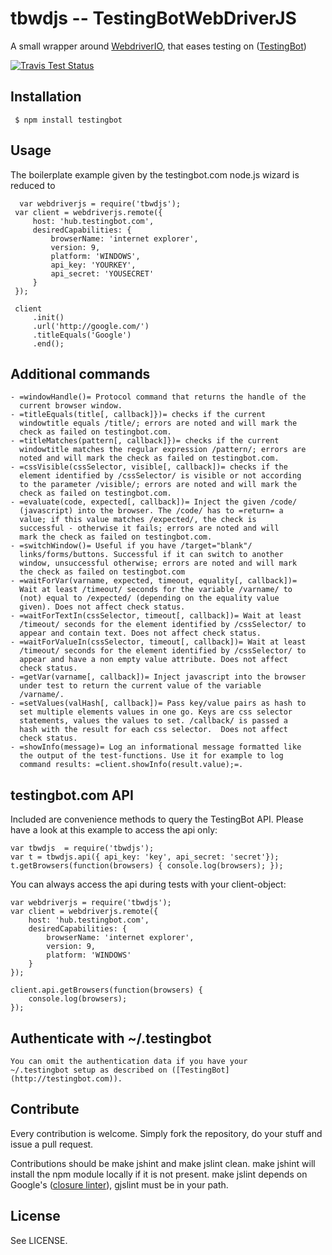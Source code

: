 # tbwdjs -- TestingBotWebDriverJS

A small wrapper around [WebdriverIO](http://webdriver.io), that eases testing on ([TestingBot](http://testingbot.com))

[![Travis Test Status](https://secure.travis-ci.org/testingbot/tbwdjs.png)](https://travis-ci.org/testingbot/tbwdjs)

## Installation

     $ npm install testingbot
## Usage

   The boilerplate example given by the testingbot.com node.js wizard is
   reduced to

	  var webdriverjs = require('tbwdjs');
     var client = webdriverjs.remote({
         host: 'hub.testingbot.com',
         desiredCapabilities: {
             browserName: 'internet explorer',
             version: 9,
             platform: 'WINDOWS',
             api_key: 'YOURKEY',
             api_secret: 'YOUSECRET'
         }
     });

     client
         .init()
         .url('http://google.com/')
         .titleEquals('Google')
         .end();

## Additional commands
	- =windowHandle()= Protocol command that returns the handle of the
      current browser window.
	- =titleEquals(title[, callback]})= checks if the current
      windowtitle equals /title/; errors are noted and will mark the
      check as failed on testingbot.com.
	- =titleMatches(pattern[, callback]})= checks if the current
      windowtitle matches the regular expression /pattern/; errors are
      noted and will mark the check as failed on testingbot.com.
	- =cssVisible(cssSelector, visible[, callback])= checks if the
      element identified by /cssSelector/ is visible or not according
      to the parameter /visible/; errors are noted and will mark the
      check as failed on testingbot.com.
	- =evaluate(code, expected[, callback])= Inject the given /code/
      (javascript) into the browser. The /code/ has to =return= a
      value; if this value matches /expected/, the check is
      successful - otherwise it fails; errors are noted and will
      mark the check as failed on testingbot.com.
	- =switchWindow()= Useful if you have /target="blank"/
      links/forms/buttons. Successful if it can switch to another
      window, unsuccessful otherwise; errors are noted and will mark
      the check as failed on testingbot.com
	- =waitForVar(varname, expected, timeout, equality[, callback])=
      Wait at least /timeout/ seconds for the variable /varname/ to
      (not) equal to /expected/ (depending on the equality value
      given). Does not affect check status.
	- =waitForTextIn(cssSelector, timeout[, callback])= Wait at least
      /timeout/ seconds for the element identified by /cssSelector/ to
      appear and contain text. Does not affect check status.
	- =waitForValueIn(cssSelector, timeout[, callback])= Wait at least
      /timeout/ seconds for the element identified by /cssSelector/ to
      appear and have a non empty value attribute. Does not affect
      check status.
	- =getVar(varname[, callback])= Inject javascript into the browser
      under test to return the current value of the variable
      /varname/.
	- =setValues(valHash[, callback])= Pass key/value pairs as hash to
      set multiple elements values in one go. Keys are css selector
      statements, values the values to set. /callback/ is passed a
      hash with the result for each css selector.  Does not affect
      check status.
	- =showInfo(message)= Log an informational message formatted like
      the output of the test-functions. Use it for example to log
      command results: =client.showInfo(result.value);=.

## testingbot.com API

  Included are convenience methods to query the TestingBot API.
  Please have a look at this example to access the api only:

    var tbwdjs  = require('tbwdjs');
    var t = tbwdjs.api({ api_key: 'key', api_secret: 'secret'});
    t.getBrowsers(function(browsers) { console.log(browsers); });

  You can always access the api during tests with your client-object:

    var webdriverjs = require('tbwdjs');
    var client = webdriverjs.remote({
        host: 'hub.testingbot.com',
        desiredCapabilities: {
            browserName: 'internet explorer',
            version: 9,
            platform: 'WINDOWS'
        }
    });

    client.api.getBrowsers(function(browsers) {
        console.log(browsers);
    });

## Authenticate with ~/.testingbot

	You can omit the authentication data if you have your
	~/.testingbot setup as described on ([TestingBot](http://testingbot.com)).

## Contribute

   Every contribution is welcome. Simply fork the repository, do your
   stuff and issue a pull request.

   Contributions should be make jshint and make jslint
   clean. make jshint will install the npm module locally if it is
   not present. make jslint depends on Google's ([closure linter](https://developers.google.com/closure/utilities/)), gjslint must be in your path.

## License

See LICENSE.
